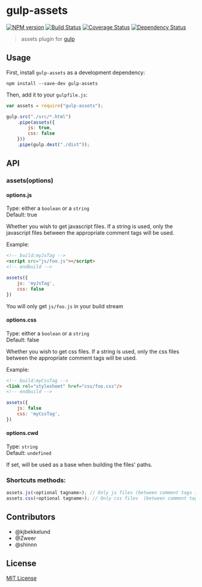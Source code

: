 # gulp-assets

[![NPM version](https://img.shields.io/npm/v/gulp-assets.svg?style=flat)](https://www.npmjs.com/package/gulp-assets)
[![Build Status](https://img.shields.io/travis/kombucha/gulp-assets.svg?style=flat)](https://travis-ci.org/kombucha/gulp-assets)
[![Coverage Status](https://img.shields.io/coveralls/kombucha/gulp-assets.svg?style=flat)](https://coveralls.io/r/kombucha/gulp-assets)
[![Dependency Status](https://david-dm.org/kombucha/gulp-assets.svg)](https://david-dm.org/kombucha/gulp-assets)

> assets plugin for [gulp](http://gulpjs.com/)

## Usage

First, install `gulp-assets` as a development dependency:

```shell
npm install --save-dev gulp-assets
```

Then, add it to your `gulpfile.js`:

```javascript
var assets = require("gulp-assets");

gulp.src("./src/*.html")
	.pipe(assets({
		js: true,
        css: false
	}))
	.pipe(gulp.dest("./dist"));
```

## API

### assets(options)

#### options.js

Type: either a `boolean` or a `string`  
Default: true

Whether you wish to get javascript files. If a string is used, only the javascript files between the appropriate comment tags will
be used.

Example:

```html
<!-- build:myJsTag -->
<script src="js/foo.js"></script>
<!-- endbuild -->
```

```js
assets({
    js: 'myJsTag',
    css: false
})
```

You will only get `js/foo.js` in your build stream

#### options.css

Type: either a `boolean` or a `string`  
Default: false

Whether you wish to get css files. If a string is used, only the css files between the appropriate comment tags will
be used.

Example:

```html
<!-- build:myCssTag -->
<link rel="stylesheet" href="css/foo.css"/>
<!-- endbuild -->
```

```js
assets({
    js: false
    css: 'myCssTag',
})
```

#### options.cwd

Type: `string`  
Default: `undefined`

If set, will be used as a base when building the files' paths.

### Shortcuts methods:

```javascript
assets.js(<optional tagname>); // Only js files (between comment tags if tagname is set)
assets.css(<optional tagname>); // Only css files  (between comment tags if tagname is set)
```

## Contributors

- @kjbekkelund
- @Zweer
- @shinnn

## License

[MIT License](http://en.wikipedia.org/wiki/MIT_License)
